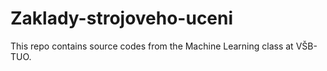 # Zaklady-strojoveho-uceni

This repo contains source codes from the Machine Learning class at VŠB-TUO.
